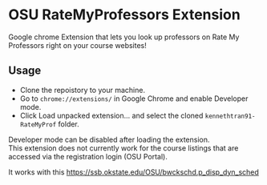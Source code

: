 # OSU RateMyProfessors Extension

Google chrome Extension that lets you look up professors on Rate My Professors right on your course websites!

## Usage
* Clone the repoistory to your machine. 
* Go to ``chrome://extensions/`` in Google Chrome and enable Developer mode.
* Click Load unpacked extension... and select the cloned ``kennethtran91-RateMyProf`` folder.

Developer mode can be disabled after loading the extension.   
This extension does not currently work for the course listings that are accessed via the registration login (OSU Portal).

It works with this https://ssb.okstate.edu/OSU/bwckschd.p_disp_dyn_sched 

